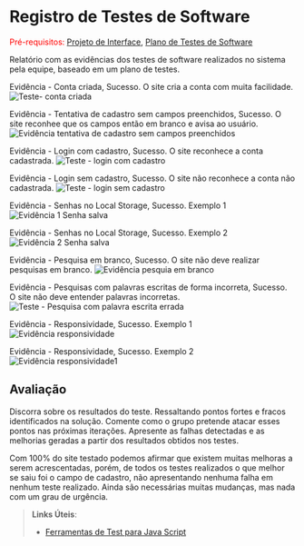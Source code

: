# Registro de Testes de Software

<span style="color:red">Pré-requisitos: <a href="3-Projeto de Interface.md"> Projeto de Interface</a></span>, <a href="8-Plano de Testes de Software.md"> Plano de Testes de Software</a>

Relatório com as evidências dos testes de software realizados no sistema pela equipe, baseado em um plano de testes.

Evidência - Conta criada, Sucesso. O site cria a conta com muita facilidade.
![Teste- conta criada](https://github.com/ICEI-PUC-Minas-PMV-ADS/PMV-ADS-2023-1-E1-PROJ-WEB-T15-Time3-CineGuide/assets/128644865/c1ec8eeb-6558-4030-9bc3-6342c84a4322)

Evidência - Tentativa de cadastro sem campos preenchidos, Sucesso. O site reconhee que os campos então em branco e avisa ao usuário.
![Evidência tentativa de cadastro sem campos preenchidos](https://github.com/ICEI-PUC-Minas-PMV-ADS/PMV-ADS-2023-1-E1-PROJ-WEB-T15-Time3-CineGuide/assets/128644865/184d3811-47b3-40b9-9220-b31786b55b3b)

Evidência - Login com cadastro, Sucesso. O site reconhece a conta cadastrada.
![Teste - login com cadastro](https://github.com/ICEI-PUC-Minas-PMV-ADS/PMV-ADS-2023-1-E1-PROJ-WEB-T15-Time3-CineGuide/assets/128644865/d2c02f2b-4a40-4303-a29b-80351f42192d)

Evidência - Login sem cadastro, Sucesso. O site não reconhece a conta não cadastrada.
![Teste - login sem cadastro](https://github.com/ICEI-PUC-Minas-PMV-ADS/PMV-ADS-2023-1-E1-PROJ-WEB-T15-Time3-CineGuide/assets/128644865/2673183c-b931-4b9c-b329-162c96a6266f)

Evidência - Senhas no Local Storage, Sucesso. Exemplo 1
![Evidência 1 Senha salva](https://github.com/ICEI-PUC-Minas-PMV-ADS/PMV-ADS-2023-1-E1-PROJ-WEB-T15-Time3-CineGuide/assets/128644865/b5efd692-ffd7-43e6-80a4-27ddd3df5d6c)

Evidência - Senhas no Local Storage, Sucesso. Exemplo 2
![Evidência 2 Senha salva](https://github.com/ICEI-PUC-Minas-PMV-ADS/PMV-ADS-2023-1-E1-PROJ-WEB-T15-Time3-CineGuide/assets/128644865/18aa7424-4861-445e-aada-316010e3eb50)

Evidência - Pesquisa em branco, Sucesso. O site não deve realizar pesquisas em branco.
![Evidência pesquia em branco](https://github.com/ICEI-PUC-Minas-PMV-ADS/PMV-ADS-2023-1-E1-PROJ-WEB-T15-Time3-CineGuide/assets/128644865/a0e96427-bc8a-4825-98b1-bd90f3666841)

Evidência - Pesquisas com palavras escritas de forma incorreta, Sucesso. O site não deve entender palavras incorretas.
![Teste - Pesquisa com palavra escrita errada ](https://github.com/ICEI-PUC-Minas-PMV-ADS/PMV-ADS-2023-1-E1-PROJ-WEB-T15-Time3-CineGuide/assets/128644865/51e7d62d-51ad-45f8-a629-3c9cd24b8ab7)

Evidência - Responsividade, Sucesso. Exemplo 1
![Evidência responsividade ](https://github.com/ICEI-PUC-Minas-PMV-ADS/PMV-ADS-2023-1-E1-PROJ-WEB-T15-Time3-CineGuide/assets/128644865/d9a9c0db-26bd-42c8-bcc1-64368c288e58)

Evidência - Responsividade, Sucesso. Exemplo 2
![Evidência responsividade1](https://github.com/ICEI-PUC-Minas-PMV-ADS/PMV-ADS-2023-1-E1-PROJ-WEB-T15-Time3-CineGuide/assets/128644865/a5466231-a056-43f4-bad4-59fa01fb0121)

## Avaliação

Discorra sobre os resultados do teste. Ressaltando pontos fortes e fracos identificados na solução. Comente como o grupo pretende atacar esses pontos nas próximas iterações. Apresente as falhas detectadas e as melhorias geradas a partir dos resultados obtidos nos testes.

Com 100% do site testado podemos afirmar que existem muitas melhoras a serem acrescentadas, porém, de todos os testes realizados o que melhor se saiu foi o campo de cadastro, não apresentando nenhuma falha em nenhum teste realizado. Ainda são necessárias muitas mudanças, mas nada com um grau de urgência.

> **Links Úteis**:
> - [Ferramentas de Test para Java Script](https://geekflare.com/javascript-unit-testing/)

